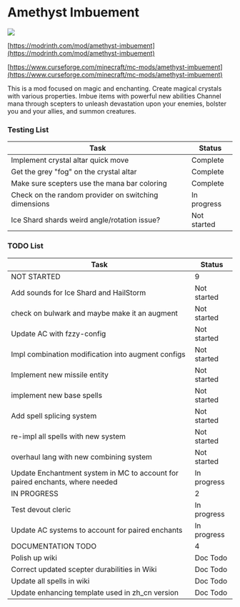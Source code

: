 # Amethyst Imbuement
<p align="left">
<a href="https://opensource.org/licenses/MIT"><img src="https://img.shields.io/badge/License-MIT-brightgreen.svg"></a>
</p>

[https://modrinth.com/mod/amethyst-imbuement](https://modrinth.com/mod/amethyst-imbuement)

[https://www.curseforge.com/minecraft/mc-mods/amethyst-imbuement](https://www.curseforge.com/minecraft/mc-mods/amethyst-imbuement)

This is a mod focused on magic and enchanting. 
Create magical crystals with various properties. 
Imbue items with powerful new abilities 
Channel mana through scepters to unleash devastation upon your enemies, bolster you and your allies, and summon creatures.

### Testing List
|Task|Status|
|----|------|
|Implement crystal altar quick move|Complete|
|Get the grey "fog" on the crystal altar|Complete|
|Make sure scepters use the mana bar coloring|Complete|
|Check on the random provider on switching dimensions|In progress|
|Ice Shard shards weird angle/rotation issue?|Not started|

### TODO List
|Task|Status|
|----|------|
|NOT STARTED|9|
|Add sounds for Ice Shard and HailStorm|Not started|
|check on bulwark and maybe make it an augment|Not started|
|Update AC with fzzy-config|Not started|
|Impl combination modification into augment configs|Not started|
|Implement new missile entity|Not started|
|implement new base spells|Not started|
|Add spell splicing system|Not started|
|re-impl all spells with new system|Not started|
|overhaul lang with new combining system|Not started|
|Update Enchantment system in MC to account for paired enchants, where needed|In progress|
|IN PROGRESS|2|
|Test devout cleric|In progress|
|Update AC systems to account for paired enchants|In progress|
|DOCUMENTATION TODO|4|
|Polish up wiki|Doc Todo|
|Correct updated scepter durabilities in Wiki|Doc Todo|
|Update all spells in wiki|Doc Todo|
|Update enhancing template used in zh_cn version|Doc Todo|
